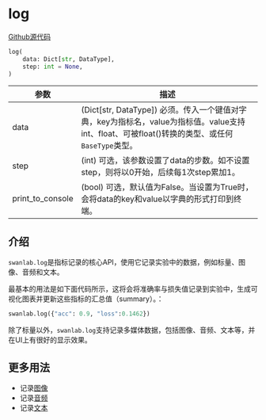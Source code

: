 # log

[Github源代码](https://github.com/SwanHubX/SwanLab/blob/main/swanlab/data/sdk.py)

```python
log(
    data: Dict[str, DataType],
    step: int = None,
)
```

| 参数   | 描述                                       |
|--------|------------------------------------------|
| data   | (Dict[str, DataType]) 必须。传入一个键值对字典，key为指标名，value为指标值。value支持int、float、可被float()转换的类型、或任何`BaseType`类型。 |
| step   | (int) 可选，该参数设置了data的步数。如不设置step，则将以0开始，后续每1次step累加1。 |
| print_to_console | (bool) 可选，默认值为False。当设置为True时，会将data的key和value以字典的形式打印到终端。 |

## 介绍

`swanlab.log`是指标记录的核心API，使用它记录实验中的数据，例如标量、图像、音频和文本。  

最基本的用法是如下面代码所示，这将会将准确率与损失值记录到实验中，生成可视化图表并更新这些指标的汇总值（summary）。：

```python
swanlab.log({"acc": 0.9, "loss":0.1462})
```

除了标量以外，`swanlab.log`支持记录多媒体数据，包括图像、音频、文本等，并在UI上有很好的显示效果。

## 更多用法

- 记录[图像](/api/py-Image.md)
- 记录[音频](/api/py-Audio.md)
- 记录[文本](/api/py-Text.md)
